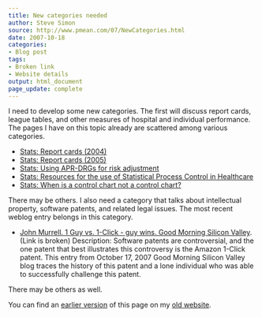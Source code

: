 ```yaml
---
title: New categories needed
author: Steve Simon
source: http://www.pmean.com/07/NewCategories.html
date: 2007-10-18
categories:
- Blog post
tags:
- Broken link
- Website details
output: html_document
page_update: complete
---
```

I need to develop some new categories. The first will discuss report cards, league tables, and other measures of hospital and individual performance. The pages I have on this topic already are scattered among various categories.

+ [Stats: Report cards (2004)][sim3]
+ [Stats: Report cards (2005)][sim4]
+ [Stats: Using APR-DRGs for risk adjustment][sim5]
+ [Stats: Resources for the use of Statistical Process Control in Healthcare][sim6]
+ [Stats: When is a control chart not a control chart?][sim7]

There may be others. I also need a category that talks about intellectual property, software patents, and related legal issues. The most recent weblog entry belongs in this category.

+ [John Murrell. 1 Guy vs. 1-Click - guy wins. Good Morning Silicon Valley][mur1]. (Link is broken) Description: Software patents are controversial, and the one patent that best illustrates this controversy is the Amazon 1-Click patent. This entry from October 17, 2007 Good Morning Silicon Valley blog traces the history of this patent and a lone individual who was able to successfully challenge this patent.

There may be others as well.

You can find an [earlier version][sim1] of this page on my [old website][sim2].

[sim1]: http://www.pmean.com/07/NewCategories.html
[sim2]: http://www.pmean.com
[sim3]: http://www.pmean.com/04/ReportCards.html
[sim4]: http://www.pmean.com/05/ReportCards.html
[sim5]: http://www.pmean.com/06/APRDRGs.html
[sim6]: http://www.pmean.com/06/SpcHealthcare.html
[sim7]: http://www.pmean.com/07/AnomExample.html

[mur1]: https://svextra.com/blogs/gmsv/2007/10/1_guy_vs_1-click_--_guy_wins.html
